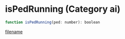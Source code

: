 # isPedRunning (Category ai)

```js
function isPedRunning(ped: number): boolean
```

[filename](isPedRunning_m.md ':include')